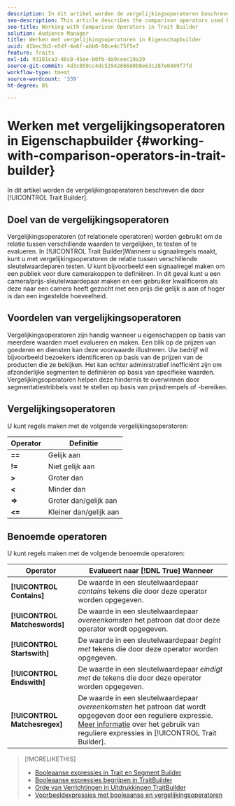 ```yaml
---
description: In dit artikel worden de vergelijkingsoperatoren beschreven die door Trait Builder worden gebruikt.
seo-description: This article describes the comparison operators used by Trait Builder.
seo-title: Working with Comparison Operators in Trait Builder
solution: Audience Manager
title: Werken met vergelijkingsoperatoren in Eigenschapbuilder
uuid: 41bec3b3-e5df-4a6f-abb0-80ce4c75f5e7
feature: Traits
exl-id: 93181ca3-46c8-45ee-b0fb-da9ceec19a39
source-git-commit: 4d3c859cc4dc5294286680b0e63c287e0409f7fd
workflow-type: tm+mt
source-wordcount: '339'
ht-degree: 8%

---
```


# Werken met vergelijkingsoperatoren in Eigenschapbuilder {#working-with-comparison-operators-in-trait-builder}

In dit artikel worden de vergelijkingsoperatoren beschreven die door [!UICONTROL Trait Builder].

## Doel van de vergelijkingsoperatoren

<!-- c_tb_comparison_operators.xml -->

Vergelijkingsoperatoren (of relationele operatoren) worden gebruikt om de relatie tussen verschillende waarden te vergelijken, te testen of te evalueren. In [!UICONTROL Trait Builder]Wanneer u signaalregels maakt, kunt u met vergelijkingsoperatoren de relatie tussen verschillende sleutelwaardeparen testen. U kunt bijvoorbeeld een signaalregel maken om een publiek voor dure camerakoppen te definiëren. In dit geval kunt u een camera/prijs-sleutelwaardepaar maken en een gebruiker kwalificeren als deze naar een camera heeft gezocht met een prijs die gelijk is aan of hoger is dan een ingestelde hoeveelheid.

## Voordelen van vergelijkingsoperatoren

Vergelijkingsoperatoren zijn handig wanneer u eigenschappen op basis van meerdere waarden moet evalueren en maken. Een blik op de prijzen van goederen en diensten kan deze voorwaarde illustreren. Uw bedrijf wil bijvoorbeeld bezoekers identificeren op basis van de prijzen van de producten die ze bekijken. Het kan echter administratief inefficiënt zijn om afzonderlijke segmenten te definiëren op basis van specifieke waarden. Vergelijkingsoperatoren helpen deze hindernis te overwinnen door segmentatiestribbels vast te stellen op basis van prijsdrempels of -bereiken.

## Vergelijkingsoperatoren

U kunt regels maken met de volgende vergelijkingsoperatoren:

| Operator | Definitie |
|---|---|
| **==** | Gelijk aan |
| **!=** | Niet gelijk aan |
| **>** | Groter dan |
| **&lt;** | Minder dan |
| **=>** | Groter dan/gelijk aan |
| **&lt;=** | Kleiner dan/gelijk aan |

## Benoemde operatoren

U kunt regels maken met de volgende benoemde operatoren:

| Operator | Evalueert naar [!DNL True] Wanneer |
|---|---|
| **[!UICONTROL Contains]** | De waarde in een sleutelwaardepaar *contains* tekens die door deze operator worden opgegeven. |
| **[!UICONTROL Matcheswords]** | De waarde in een sleutelwaardepaar *overeenkomsten* het patroon dat door deze operator wordt opgegeven. |
| **[!UICONTROL Startswith]** | De waarde in een sleutelwaardepaar *begint met* tekens die door deze operator worden opgegeven. |
| **[!UICONTROL Endswith]** | De waarde in een sleutelwaardepaar *eindigt met* de tekens die door deze operator worden opgegeven. |
| **[!UICONTROL Matchesregex]** | De waarde in een sleutelwaardepaar *overeenkomsten* het patroon dat wordt opgegeven door een reguliere expressie. [Meer informatie](../../features/traits/trait-builder-regex.md) over het gebruik van reguliere expressies in [!UICONTROL Trait Builder]. |

>[!MORELIKETHIS]
>
>* [Booleaanse expressies in Trait en Segment Builder](../../reference/boolean-expressions-tsb.md)
>* [Booleaanse expressies begrijpen in TraitBuilder](../../reference/boolean-expressions-tsb.md)
>* [Orde van Verrichtingen in Uitdrukkingen TraitBuilder](../../features/traits/trait-operator-precedence.md)
>* [Voorbeeldexpressies met booleaanse en vergelijkingsoperatoren](../../features/traits/trait-expression-samples.md)

